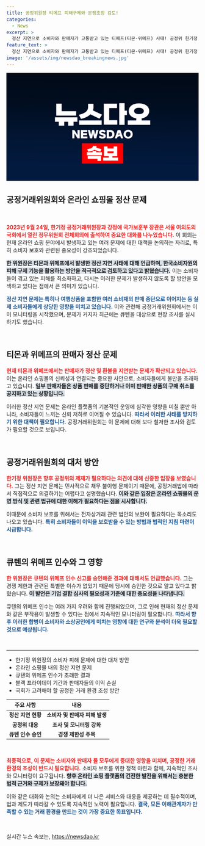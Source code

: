 ```yaml
---
title: 공정위원장 티메프 피해구제와 분쟁조정 검토!
categories:
  - News
excerpt: >
  정산 지연으로 소비자와 판매자가 고통받고 있는 티메프(티몬·위메프) 사태! 공정위 한기정 위원장이 피해 구제 방안을 적극 검토 중이라고 밝혔습니다. 현장 조사에 나선 공정위, 과연 어떤 결과가 나올까요? 클릭하여 자세히 알아보세요!
feature_text: >
  정산 지연으로 소비자와 판매자가 고통받고 있는 티메프(티몬·위메프) 사태! 공정위 한기정 위원장이 피해 구제 방안을 적극 검토 중이라고 밝혔습니다. 현장 조사에 나선 공정위, 과연 어떤 결과가 나올까요? 클릭하여 자세히 알아보세요!
image: '/assets/img/newsdao_breakingnews.jpg'
---
```


<p><img src="/assets/img/newsdao_breakingnews.jpg" alt="bookingtag 속보" /></p>

<h2 data-ke-size="size26">공정거래위원회와 온라인 쇼핑몰 정산 문제</h2>

<p data-ke-size="size16">&nbsp;</p>

<p><b><span style="color: #ee2323;">2023년 9월 24일, 한기정 공정거래위원장과 강정애 국가보훈부 장관은 서울 여의도의 국회에서 열린 정무위원회 전체회의에 출석하여 중요한 대화를 나누었습니다.</span></b> 이 회의는 현재 온라인 쇼핑 분야에서 발생하고 있는 여러 문제에 대한 대책을 논의하는 자리로, 특히 소비자 보호와 관련된 중요성이 강조되었습니다. </p>

<p><b><span style="background-color: #21538527;">한 위원장은 티몬과 위메프에서 발생한 정산 지연 사태에 대해 언급하며, 한국소비자원의 피해 구제 기능을 활용하는 방안을 적극적으로 검토하고 있다고 밝혔습니다.</span></b> 이는 소비자들이 겪고 있는 피해를 최소화하고, 다시는 이러한 문제가 발생하지 않도록 할 방안을 모색하고 있다는 점에서 큰 의미가 있습니다.</p>

<p><b><span style="color: #1a5490;">정산 지연 문제는 특히나 여행상품을 포함한 여러 소비재의 판매 중단으로 이어지는 등 실제 소비자들에게 상당한 영향을 미치고 있습니다.</span></b> 이와 관련해 공정거래위원회에서는 이미 모니터링을 시작했으며, 문제가 커지자 최근에는 큐텐을 대상으로 현장 조사를 실시하기도 했습니다. </p>

<p data-ke-size="size16">&nbsp;</p>

<h2 data-ke-size="size26">티몬과 위메프의 판매자 정산 문제</h2>

<p><b><span style="color: #ee2323;">현재 티몬과 위메프에서는 판매자가 정산 및 환불을 지연받는 문제가 확산되고 있습니다.</span></b> 이는 온라인 쇼핑몰의 신뢰성과 연결되는 중요한 사안으로, 소비자들에게 불만을 초래하고 있습니다. <b><span style="background-color: #21538527;">일부 판매자들은 상품 판매를 중단하거나 이미 판매한 상품의 구매 취소를 공지하고 있는 상황입니다.</span></b> </p>

<p>이러한 정산 지연 문제는 온라인 플랫폼의 기본적인 운영에 심각한 영향을 미칠 뿐만 아니라, 소비자들이 느끼는 신뢰 저하로 이어질 수 있습니다. <b><span style="color: #1a5490;">따라서 이러한 사태를 방지하기 위한 대책이 필요합니다.</span></b> 공정거래위원회는 이 문제에 대해 보다 철저한 조사와 검토가 필요할 것으로 보입니다.</p>

<p data-ke-size="size16">&nbsp;</p>

<h2 data-ke-size="size26">공정거래위원회의 대처 방안</h2>

<p><b><span style="color: #ee2323;">한기정 위원장은 향후 공정위의 제재가 필요하다는 의견에 대해 신중한 입장을 보였습니다.</span></b> 그는 정산 지연 문제는 민사적으로 채무 불이행 문제이기 때문에, 공정거래법에 따라서 직접적으로 의결하기는 어렵다고 설명했습니다. <b><span style="background-color: #21538527;">이와 같은 입장은 온라인 쇼핑몰의 운영 방식 및 관련 법규에 대한 이해가 필요하다는 점을 시사합니다.</span></b> </p>

<p>이때문에 소비자 보호를 위해서는 전자상거래 관련 법안의 보완이 필요하다는 목소리도 나오고 있습니다. <b><span style="color: #1a5490;">특히 소비자들이 이익을 보호받을 수 있는 방법과 법적인 지침 마련이 시급합니다.</span></b> </p>

<p data-ke-size="size16">&nbsp;</p>

<h2 data-ke-size="size26">큐텐의 위메프 인수와 그 영향</h2>

<p><b><span style="color: #ee2323;">한 위원장은 큐텐의 위메프 인수 신고를 승인해준 경과에 대해서도 언급했습니다.</span></b> 그는 경쟁 제한과 관련된 특별한 이슈가 없었기 때문에 당시에 승인한 것으로 알고 있다고 밝혔습니다. <b><span style="background-color: #21538527;">이 발언은 기업 결합 심사의 필요성과 기준에 대한 중요성을 나타냅니다.</span></b> </p>

<p>큐텐의 위메프 인수는 여러 가지 우려와 함께 진행되었으며, 그로 인해 현재의 정산 문제와 같은 부작용이 발생할 수 있다는 점에서 지속적인 모니터링이 필요합니다. <b><span style="color: #1a5490;">따라서 향후 이러한 합병이 소비자와 소상공인에게 미치는 영향에 대한 연구와 분석이 더욱 필요할 것으로 예상됩니다.</span></b></p>

<p data-ke-size="size16">&nbsp;</p>

<hr />

<ul>
  <li>한기정 위원장의 소비자 피해 문제에 대한 대처 방안</li>
  <li>온라인 쇼핑몰 내의 정산 지연 문제</li>
  <li>큐텐의 위메프 인수가 초래한 결과</li>
  <li>블랙 프라이데이 기간과 판매자들의 이익 손실</li>
  <li>국회가 고려해야 할 공정한 거래 환경 조성 방안</li>
</ul>

<table style="width: 100%; border-collapse: collapse;">
  <thead>
    <tr>
      <th style="text-align: center;"><b>주요 사항</b></th>
      <th style="text-align: center;"><b>내용</b></th>
    </tr>
  </thead>
  <tbody>
    <tr>
      <td style="text-align: center; height: 17px;"><b>정산 지연 현황</b></td>
      <td style="text-align: center; height: 17px;"><b>소비자 및 판매자 피해 발생</b></td>
    </tr>
    <tr>
      <td style="text-align: center; height: 17px;"><b>공정위 대응</b></td>
      <td style="text-align: center; height: 17px;"><b>조사 및 모니터링 강화</b></td>
    </tr>
    <tr>
      <td style="text-align: center; height: 17px;"><b>큐텐 인수 승인</b></td>
      <td style="text-align: center; height: 17px;"><b>경쟁 제한성 주목</b></td>
    </tr>
  </tbody>
</table>

<p data-ke-size="size16">&nbsp;</p> 

<p><b><span style="color: #ee2323;">최종적으로, 이 문제는 소비자와 판매자 둘 모두에게 중대한 영향을 미치며, 공정한 거래 환경의 조성이 반드시 필요합니다.</span></b> 소비자 보호를 위한 정책 마련과 함께, 지속적인 조사와 모니터링이 요구됩니다. <b><span style="background-color: #21538527;">향후 온라인 쇼핑 플랫폼의 건전한 발전을 위해서는 충분한 법적 근거와 규제가 보장돼야 합니다.</span></b> </p>

<p>이와 같은 대화와 논의는 소비자에게 더 나은 서비스와 대응을 제공하는 데 필수적이며, 법과 제도가 따라갈 수 있도록 지속적인 노력이 필요합니다. <b><span style="color: #1a5490;">결국, 모든 이해관계자가 만족할 수 있는 거래 환경을 만드는 것이 가장 중요한 목표입니다.</span></b></p>

<p data-ke-size="size16">&nbsp;</p>
실시간 뉴스 속보는, <a href="https://newsdao.kr" rel="dofollow">https://newsdao.kr</a>


